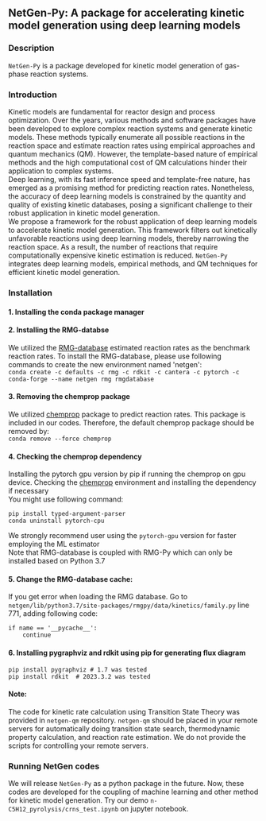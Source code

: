 ## NetGen-Py: A package for accelerating kinetic model generation using deep learning models
### Description
`NetGen-Py` is a package developed for kinetic model generation of gas-phase reaction systems.
### Introduction
Kinetic models are fundamental for reactor design and process optimization. Over the years, 
various methods and software packages have been developed to explore complex reaction systems
and generate kinetic models. These methods typically enumerate all possible reactions in the
reaction space and estimate reaction rates using empirical approaches and quantum mechanics (QM).
However, the template-based nature of empirical methods and the high computational cost of QM
calculations hinder their application to complex systems.   
Deep learning, with its fast inference speed and template-free nature, has emerged as a promising
method for predicting reaction rates. Nonetheless, the accuracy of deep learning models is 
constrained by the quantity and quality of existing kinetic databases, posing a significant 
challenge to their robust application in kinetic model generation.  
We propose a framework for the robust application of deep learning models to accelerate kinetic
model generation. This framework filters out kinetically unfavorable reactions using deep learning
models, thereby narrowing the reaction space. As a result, the number of reactions that require 
computationally expensive kinetic estimation is reduced. `NetGen-Py` integrates deep learning models,
empirical methods, and QM techniques for efficient kinetic model generation.
### Installation
#### 1. Installing the conda package manager
#### 2. Installing the RMG-databse  
We utilized the [RMG-database](https://github.com/ReactionMechanismGenerator/RMG-database) estimated reaction rates
as the benchmark reaction rates. To install the RMG-database, please use following
commands to create the new environment named 'netgen':  
```conda create -c defaults -c rmg -c rdkit -c cantera -c pytorch -c conda-forge --name netgen rmg rmgdatabase```  
#### 3. Removing the chemprop package  
We utilized [chemprop](https://github.com/chemprop/chemprop/tree/v1.7.1) package to predict reaction rates. This package
is included in our codes. Therefore, the default chemprop package should be removed by:  
```conda remove --force chemprop```

#### 4. Checking the chemprop dependency
Installing the pytorch gpu version by pip if running the chemprop on gpu device. 
Checking the [chemprop](https://github.com/chemprop/chemprop/tree/v1.7.1) environment and installing the dependency if necessary  
You might use following command:
```
pip install typed-argument-parser  
conda uninstall pytorch-cpu  
```
We strongly recommend user using the `pytorch-gpu` version for faster employing the ML estimator  
Note that RMG-database is coupled with RMG-Py which can only be installed based on Python 3.7

#### 5. Change the RMG-database cache:  
If you get error when loading the RMG database. Go to  
```netgen/lib/python3.7/site-packages/rmgpy/data/kinetics/family.py```
line 771, adding following code:  
```
if name == '__pycache__':
    continue
```

#### 6. Installing pygraphviz and rdkit using pip for generating flux diagram
```
pip install pygraphviz # 1.7 was tested
pip install rdkit  # 2023.3.2 was tested
```
#### Note:
The code for kinetic rate calculation using Transition State Theory was provided in `netgen-qm` repository.
`netgen-qm` should be placed in your remote servers for automatically doing transition state search, 
thermodynamic property calculation, and reaction rate estimation. We do not provide the scripts for 
controlling your remote servers.

### Running NetGen codes
We will release `NetGen-Py` as a python package in the future. Now, these codes are developed for the coupling of machine learning and 
other method for kinetic model generation. Try our demo `n-C5H12_pyrolysis/crns_test.ipynb` on jupyter notebook.
